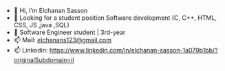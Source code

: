 - 👋 Hi, I’m Elchanan Sasson
- 👀 Looking for a student position Software development (C, C++, HTML, CSS, JS ,java ,SQL)
- 🌱 Software Engineer student | 3rd-year
- 📫 Mail: elchanans123@gmail.com
- 📫 Linkedin: https://www.linkedin.com/in/elchanan-sasson-1a079b1bb/?originalSubdomain=il

<!---
ElchananSasson/ElchananSasson is a ✨ special ✨ repository because its `README.md` (this file) appears on your GitHub profile.
You can click the Preview link to take a look at your changes.
--->

